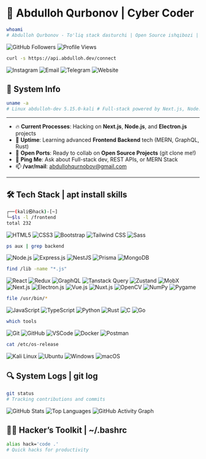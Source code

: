 # 👾 Abdulloh Qurbonov | Cyber Coder

```bash
whoami
# Abdulloh Qurbonov - To'liq stack dasturchi | Open Source ishqibozi | Linux geek
```
<img src="https://img.shields.io/github/followers/abdullohqurbon0v?style=social" alt="GitHub Followers">
<img src="https://komarev.com/ghpvc/?username=abdullohqurbon0v&#x26;label=Profile%20Views&#x26;color=0e75b6&#x26;style=plastic" alt="Profile Views">

```bash
curl -s https://api.abdulloh.dev/connect
```

<img src="https://img.shields.io/badge/Instagram-f542e0?style=for-the-badge&#x26;logo=instagram&#x26;logoColor=white" alt="Instagram"> <img src="https://img.shields.io/badge/Email-D14836?style=for-the-badge&#x26;logo=gmail&#x26;logoColor=white" alt="Email"> <img src="https://img.shields.io/badge/Telegram-26A5E4?style=for-the-badge&#x26;logo=telegram&#x26;logoColor=white" alt="Telegram"> <img src="https://img.shields.io/badge/Website-000000?style=for-the-badge&#x26;logo=vercel&#x26;logoColor=white" alt="Website">

## 🚀 System Info

```bash
uname -a
# Linux abdulloh-dev 5.15.0-kali # Full-stack powered by Next.js, Node.js, Electron.js
```
---

- 🔥 **Current Processes**: Hacking on **Next.js**, **Node.js**, and **Electron.js** projects
- 🌱 **Uptime**: Learning advanced **Frontend Backend** tech (MERN, GraphQL, Rust)
- 🤝 **Open Ports**: Ready to collab on **Open Source Projects** (git clone me!)
- 💬 **Ping Me**: Ask about Full-stack dev, REST APIs, or MERN Stack
- 📫 **/var/mail**: abdullohqurnobov@gmail.com

---

## 🛠️ Tech Stack | apt install skills
```bash
┌──(kali㉿hack)-[~]
└─$ls -l /frontend
total 232
```
<img src="https://img.shields.io/badge/HTML5-E34F26?style=for-the-badge&#x26;logo=html5&#x26;logoColor=white" alt="HTML5"> <img src="https://img.shields.io/badge/CSS3-1572B6?style=for-the-badge&#x26;logo=css3&#x26;logoColor=white" alt="CSS3"> <img src="https://img.shields.io/badge/Bootstrap-7952B3?style=for-the-badge&#x26;logo=bootstrap&#x26;logoColor=white" alt="Bootstrap"> <img src="https://img.shields.io/badge/Tailwind_CSS-38B2AC?style=for-the-badge&#x26;logo=tailwind-css&#x26;logoColor=white" alt="Tailwind CSS"> <img src="https://img.shields.io/badge/Sass-CC6699?style=for-the-badge&#x26;logo=sass&#x26;logoColor=white" alt="Sass">
```bash
ps aux | grep backend
```
<img src="https://img.shields.io/badge/Node.js-339933?style=for-the-badge&#x26;logo=nodedotjs&#x26;logoColor=white" alt="Node.js"> <img src="https://img.shields.io/badge/Express.js-000000?style=for-the-badge&#x26;logo=express&#x26;logoColor=white" alt="Express.js"> <img src="https://img.shields.io/badge/NestJS-E0234E?style=for-the-badge&#x26;logo=nestjs&#x26;logoColor=white" alt="NestJS"> <img src="https://img.shields.io/badge/Prisma-2D3748?style=for-the-badge&#x26;logo=prisma&#x26;logoColor=white" alt="Prisma"> <img src="https://img.shields.io/badge/MongoDB-47A248?style=for-the-badge&#x26;logo=mongodb&#x26;logoColor=white" alt="MongoDB">

```bash
find /lib -name "*.js"
```
<img src="https://img.shields.io/badge/React-61DAFB?style=for-the-badge&#x26;logo=react&#x26;logoColor=black" alt="React"> <img src="https://img.shields.io/badge/Redux-764ABC?style=for-the-badge&#x26;logo=redux&#x26;logoColor=white" alt="Redux"> <img src="https://img.shields.io/badge/GraphQL-E10098?style=for-the-badge&#x26;logo=graphql&#x26;logoColor=white" alt="GraphQL"> <img src="https://img.shields.io/badge/Tanstack_Query-FF4154?style=flat-square&#x26;logo=react-query&#x26;logoColor=white" alt="Tanstack Query"> <img src="https://img.shields.io/badge/Zustand-000000?style=for-the-badge&#x26;logo=react&#x26;logoColor=white" alt="Zustand"> <img src="https://img.shields.io/badge/MobX-FF9955?style=for-the-badge&#x26;logo=mobx&#x26;logoColor=white" alt="MobX"> <img src="https://img.shields.io/badge/Next.js-000000?style=for-the-badge&#x26;logo=nextdotjs&#x26;logoColor=white" alt="Next.js"> <img src="https://img.shields.io/badge/Electron-47848F?style=for-the-badge&#x26;logo=electron&#x26;logoColor=white" alt="Electron.js"> <img src="https://img.shields.io/badge/Vue.js-4FC08D?style=for-the-badge&#x26;logo=vue.js&#x26;logoColor=white" alt="Vue.js"> <img src="https://img.shields.io/badge/Nuxt.js-00C58E?style=for-the-badge&#x26;logo=nuxtdotjs&#x26;logoColor=white" alt="Nuxt.js"> <img src="https://img.shields.io/badge/OpenCV-5C3EE8?style=for-the-badge&#x26;logo=opencv&#x26;logoColor=white" alt="OpenCV"> <img src="https://img.shields.io/badge/NumPy-013243?style=for-the-badge&#x26;logo=numpy&#x26;logoColor=white" alt="NumPy"> <img src="https://img.shields.io/badge/Pygame-3776AB?style=for-the-badge&#x26;logo=python&#x26;logoColor=white" alt="Pygame">

```bash
file /usr/bin/*
```

<img src="https://img.shields.io/badge/JavaScript-F7DF1E?style=for-the-badge&#x26;logo=javascript&#x26;logoColor=black" alt="JavaScript"> <img src="https://img.shields.io/badge/TypeScript-007ACC?style=for-the-badge&#x26;logo=typescript&#x26;logoColor=white" alt="TypeScript"> <img src="https://img.shields.io/badge/Python-3776AB?style=for-the-badge&#x26;logo=python&#x26;logoColor=white" alt="Python"> <img src="https://img.shields.io/badge/Rust-000000?style=for-the-badge&#x26;logo=rust&#x26;logoColor=white" alt="Rust"> <img src="https://img.shields.io/badge/C-00599C?style=for-the-badge&#x26;logo=c&#x26;logoColor=white" alt="C"> <img src="https://img.shields.io/badge/Go-00ADD8?style=for-the-badge&#x26;logo=go&#x26;logoColor=white" alt="Go">

```bash
which tools
```
<img src="https://img.shields.io/badge/Git-F05032?style=for-the-badge&#x26;logo=git&#x26;logoColor=white" alt="Git"> <img src="https://img.shields.io/badge/GitHub-181717?style=for-the-badge&#x26;logo=github&#x26;logoColor=white" alt="GitHub"> <img src="https://img.shields.io/badge/Visual_Studio_Code-0078D4?style=for-the-badge&#x26;logo=visual-studio-code&#x26;logoColor=white" alt="VSCode"> <img src="https://img.shields.io/badge/Docker-2496ED?style=for-the-badge&#x26;logo=docker&#x26;logoColor=white" alt="Docker"> <img src="https://img.shields.io/badge/Postman-FF6C37?style=for-the-badge&#x26;logo=postman&#x26;logoColor=white" alt="Postman">

```bash
cat /etc/os-release
```
<img src="https://img.shields.io/badge/Kali_Linux-557C94?style=for-the-badge&#x26;logo=kali-linux&#x26;logoColor=white" alt="Kali Linux"> <img src="https://img.shields.io/badge/Ubuntu-E95420?style=for-the-badge&#x26;logo=ubuntu&#x26;logoColor=white" alt="Ubuntu"> <img src="https://img.shields.io/badge/Windows-0078D6?style=for-the-badge&#x26;logo=windows&#x26;logoColor=white" alt="Windows"> <img src="https://img.shields.io/badge/macOS-000000?style=for-the-badge&#x26;logo=apple&#x26;logoColor=white" alt="macOS">

## 🔍 System Logs | git log
```bash
git status
# Tracking contributions and commits
```
<img src="https://github-readme-stats.vercel.app/api?username=abdullohqurbon0v&#x26;show_icons=true&#x26;theme=tokyonight" alt="GitHub Stats">

<img src="https://github-readme-stats.vercel.app/api/top-langs/?username=abdullohqurbon0v&#x26;layout=compact&#x26;theme=tokyonight" alt="Top Languages">

<img src="https://github-readme-activity-graph.vercel.app/graph?username=abdullohqurbon0v&#x26;bg_color=0d1117&#x26;color=00aaff&#x26;line=0077ff&#x26;point=66ccff&#x26;area=true" alt="GitHub Activity Graph">

## 🧑‍💻 Hacker’s Toolkit | ~/.bashrc

```bash
alias hack='code .'
# Quick hacks for productivity
```
